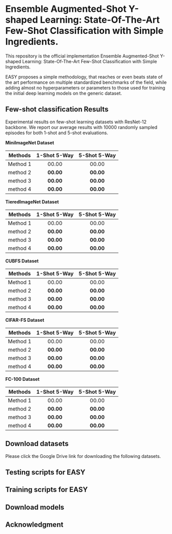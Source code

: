 # Ensemble Augmented-Shot Y-shaped Learning: State-Of-The-Art Few-Shot Classification with Simple Ingredients.
This repository is the official implementation Ensemble Augmented-Shot Y-shaped Learning: State-Of-The-Art Few-Shot Classification with Simple Ingredients.

EASY proposes a simple methodology, that reaches or even beats state of the art performance on multiple standardized benchmarks of the field, while adding almost no hyperparameters or parameters to those used for training the initial deep learning models on the generic dataset.

## Few-shot classification Results

Experimental results on few-shot learning datasets with ResNet-12 backbone. We report our average results with 10000 randomly sampled episodes for both 1-shot and 5-shot evaluations.


**MiniImageNet Dataset**

|  Methods  | 1-Shot 5-Way | 5-Shot 5-Way |   
|:--------:|:------------:|:------------:|
| Method 1 |     00.00    |     00.00    |
| method 2 |     **00.00**    |     **00.00**    |
| method 3  |     **00.00**    |     **00.00**    | 
| method 4 |     **00.00**    |     **00.00**    | 

**TieredImageNet Dataset**

|  Methods  | 1-Shot 5-Way | 5-Shot 5-Way |   
|:--------:|:------------:|:------------:|
| Method 1 |     00.00    |     00.00    |
| method 2 |     **00.00**    |     **00.00**    |
| method 3  |     **00.00**    |     **00.00**    | 
| method 4 |     **00.00**    |     **00.00**    | 

**CUBFS Dataset**

|  Methods  | 1-Shot 5-Way | 5-Shot 5-Way |   
|:--------:|:------------:|:------------:|
| Method 1 |     00.00    |     00.00    |
| method 2 |     **00.00**    |     **00.00**    |
| method 3  |     **00.00**    |     **00.00**    | 
| method 4 |     **00.00**    |     **00.00**    | 


**CIFAR-FS Dataset**

|  Methods  | 1-Shot 5-Way | 5-Shot 5-Way |   
|:--------:|:------------:|:------------:|
| Method 1 |     00.00    |     00.00    |
| method 2 |     **00.00**    |     **00.00**    |
| method 3  |     **00.00**    |     **00.00**    | 
| method 4 |     **00.00**    |     **00.00**    | 

**FC-100 Dataset**

|  Methods  | 1-Shot 5-Way | 5-Shot 5-Way |   
|:--------:|:------------:|:------------:|
| Method 1 |     00.00    |     00.00    |
| method 2 |     **00.00**    |     **00.00**    |
| method 3  |     **00.00**    |     **00.00**    | 
| method 4 |     **00.00**    |     **00.00**    | 


## Download datasets 
Please click the Google Drive link for downloading the following datasets.

## Testing scripts for EASY


## Training scripts for EASY


## Download models

## Acknowledgment


